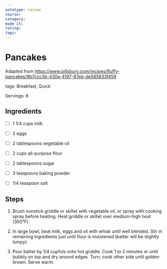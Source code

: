 ```yaml
---
notetype: recipe
course:
category:
made it:
rating:
tags:
---
```

# Pancakes

Adapted from https://www.pillsbury.com/recipes/fluffy-pancakes/9b7ccc3b-430a-4197-87eb-de585933f459

tags: Breakfast, Quick

Servings: 6

## Ingredients
- [ ] 1 1/4 cups milk- [ ] 2 eggs- [ ] 2 tablespoons vegetable oil- [ ] 2 cups all-purpose flour- [ ] 2 tablespoons sugar- [ ] 3 teaspoons baking powder- [ ] 1/4 teaspoon salt

## Steps
1) Brush nonstick griddle or skillet with vegetable oil, or spray with cooking spray before heating. Heat griddle or skillet over medium-high heat (350°F).

2) In large bowl, beat milk, eggs and oil with whisk until well blended. Stir in remaining ingredients just until flour is moistened (batter will be slightly lumpy).

3) Pour batter by 1/4 cupfuls onto hot griddle. Cook 1 to 2 minutes or until bubbly on top and dry around edges. Turn; cook other side until golden brown. Serve warm.

